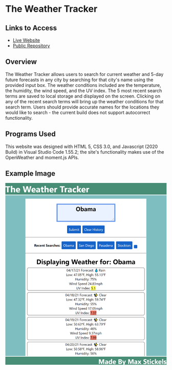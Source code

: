 # The Weather Tracker

## Links to Access

* [Live Website](https://maxwellstickels.github.io/weather-tracker/)
* [Public Repository](https://github.com/maxwellstickels/weather-tracker/)

## Overview

The Weather Tracker allows users to search for current weather and 5-day future forecasts in any city by searching for that city's name using the provided input box. The weather conditions included are the temperature, the humidity, the wind speed, and the UV index. The 5 most recent search terms are saved to local storage and displayed on the screen. Clicking on any of the recent search terms will bring up the weather conditions for that search term. Users should provide accurate names for the locations they would like to search - the current build does not support autocorrect functionality.

## Programs Used
This website was designed with HTML 5, CSS 3.0, and Javascript (2020 Build) in Visual Studio Code 1.55.2; the site's functionality makes use of the OpenWeather and moment.js APIs.

## Example Image
![Screenshot From The Site](https://github.com/maxwellstickels/weather-tracker/blob/main/assets/images/fullsitescreenshot.PNG)